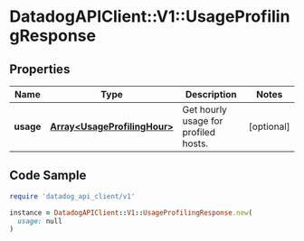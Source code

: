 # DatadogAPIClient::V1::UsageProfilingResponse

## Properties

| Name | Type | Description | Notes |
| ---- | ---- | ----------- | ----- |
| **usage** | [**Array&lt;UsageProfilingHour&gt;**](UsageProfilingHour.md) | Get hourly usage for profiled hosts. | [optional] |

## Code Sample

```ruby
require 'datadog_api_client/v1'

instance = DatadogAPIClient::V1::UsageProfilingResponse.new(
  usage: null
)
```


